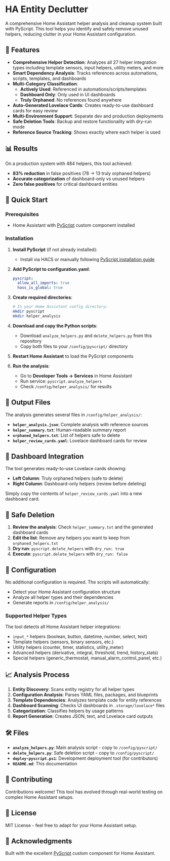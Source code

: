 # HA Entity Declutter

A comprehensive Home Assistant helper analysis and cleanup system built with PyScript. This tool helps you identify and safely remove unused helpers, reducing clutter in your Home Assistant configuration.

## 🎯 Features

- **Comprehensive Helper Detection**: Analyzes all 27 helper integration types including template sensors, input helpers, utility meters, and more
- **Smart Dependency Analysis**: Tracks references across automations, scripts, templates, and dashboards
- **Multi-Category Classification**: 
  - **Actively Used**: Referenced in automations/scripts/templates
  - **Dashboard Only**: Only used in UI dashboards
  - **Truly Orphaned**: No references found anywhere
- **Auto-Generated Lovelace Cards**: Creates ready-to-use dashboard cards for easy review
- **Multi-Environment Support**: Separate dev and production deployments
- **Safe Deletion Tools**: Backup and restore functionality with dry-run mode
- **Reference Source Tracking**: Shows exactly where each helper is used

## 📊 Results

On a production system with 484 helpers, this tool achieved:
- **83% reduction** in false positives (78 → 13 truly orphaned helpers)
- **Accurate categorization** of dashboard-only vs unused helpers
- **Zero false positives** for critical dashboard entities

## 🚀 Quick Start

### Prerequisites
- Home Assistant with [PyScript](https://github.com/custom-components/pyscript) custom component installed

### Installation

1. **Install PyScript** (if not already installed):
   - Install via HACS or manually following [PyScript installation guide](https://github.com/custom-components/pyscript)

2. **Add PyScript to configuration.yaml**:
   ```yaml
   pyscript:
     allow_all_imports: true
     hass_is_global: true
   ```

3. **Create required directories**:
   ```bash
   # In your Home Assistant config directory:
   mkdir pyscript
   mkdir helper_analysis
   ```

4. **Download and copy the Python scripts**:
   - Download `analyze_helpers.py` and `delete_helpers.py` from this repository
   - Copy both files to your `/config/pyscript/` directory

5. **Restart Home Assistant** to load the PyScript components

6. **Run the analysis**:
   - Go to **Developer Tools → Services** in Home Assistant
   - Run service: `pyscript.analyze_helpers`
   - Check `/config/helper_analysis/` for results

## 📁 Output Files

The analysis generates several files in `/config/helper_analysis/`:

- **`helper_analysis.json`**: Complete analysis with reference sources
- **`helper_summary.txt`**: Human-readable summary report
- **`orphaned_helpers.txt`**: List of helpers safe to delete
- **`helper_review_cards.yaml`**: Lovelace dashboard cards for review

## 🎨 Dashboard Integration

The tool generates ready-to-use Lovelace cards showing:
- **Left Column**: Truly orphaned helpers (safe to delete)
- **Right Column**: Dashboard-only helpers (review before deleting)

Simply copy the contents of `helper_review_cards.yaml` into a new dashboard card.

## 🧹 Safe Deletion

1. **Review the analysis**: Check `helper_summary.txt` and the generated dashboard cards
2. **Edit the list**: Remove any helpers you want to keep from `orphaned_helpers.txt`
3. **Dry run**: `pyscript.delete_helpers` with `dry_run: true`
4. **Execute**: `pyscript.delete_helpers` with `dry_run: false`

## 🔧 Configuration

No additional configuration is required. The scripts will automatically:
- Detect your Home Assistant configuration structure
- Analyze all helper types and their dependencies
- Generate reports in `/config/helper_analysis/`

### Supported Helper Types

The tool detects all Home Assistant helper integrations:
- `input_*` helpers (boolean, button, datetime, number, select, text)
- Template helpers (sensors, binary sensors, etc.)
- Utility helpers (counter, timer, statistics, utility_meter)
- Advanced helpers (derivative, integral, threshold, trend, history_stats)
- Special helpers (generic_thermostat, manual_alarm_control_panel, etc.)

## 📈 Analysis Process

1. **Entity Discovery**: Scans entity registry for all helper types
2. **Configuration Analysis**: Parses YAML files, packages, and blueprints
3. **Template Dependencies**: Analyzes template code for entity references
4. **Dashboard Scanning**: Checks UI dashboards in `.storage/lovelace*` files
5. **Categorization**: Classifies helpers by usage patterns
6. **Report Generation**: Creates JSON, text, and Lovelace card outputs

## 🛠️ Files

- **`analyze_helpers.py`**: Main analysis script - copy to `/config/pyscript/`
- **`delete_helpers.py`**: Safe deletion script - copy to `/config/pyscript/`  
- **`deploy-pyscript.ps1`**: Development deployment tool (for contributors)
- **`README.md`**: This documentation

## 🤝 Contributing

Contributions welcome! This tool has evolved through real-world testing on complex Home Assistant setups.

## 📄 License

MIT License - feel free to adapt for your Home Assistant setup.

## 🙏 Acknowledgments

Built with the excellent [PyScript](https://github.com/custom-components/pyscript) custom component for Home Assistant.
